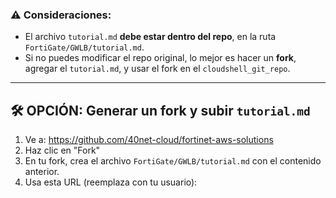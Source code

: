 
### ⚠️ Consideraciones:
- El archivo `tutorial.md` **debe estar dentro del repo**, en la ruta `FortiGate/GWLB/tutorial.md`.
- Si no puedes modificar el repo original, lo mejor es hacer un **fork**, agregar el `tutorial.md`, y usar el fork en el `cloudshell_git_repo`.

---

## 🛠️ OPCIÓN: Generar un fork y subir `tutorial.md`

1. Ve a: https://github.com/40net-cloud/fortinet-aws-solutions
2. Haz clic en "Fork"
3. En tu fork, crea el archivo `FortiGate/GWLB/tutorial.md` con el contenido anterior.
4. Usa esta URL (reemplaza con tu usuario):

